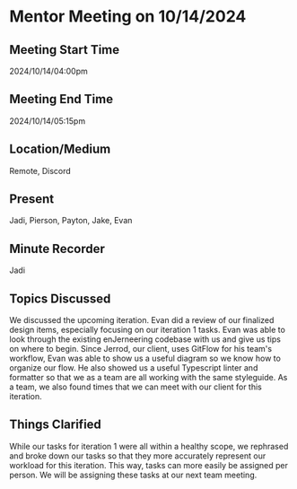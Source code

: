 # Mentor Meeting on 10/14/2024

## Meeting Start Time

2024/10/14/04:00pm

## Meeting End Time

2024/10/14/05:15pm

## Location/Medium

Remote, Discord

## Present

Jadi, Pierson, Payton, Jake, Evan

## Minute Recorder

Jadi

## Topics Discussed

We discussed the upcoming iteration. Evan did a review of our finalized design items, especially focusing on our iteration 1 tasks. Evan was able to look through the existing enJerneering codebase with us and give us tips on where to begin. Since Jerrod, our client, uses GitFlow for his team's workflow, Evan was able to show us a useful diagram so we know how to organize our flow. He also showed us a useful Typescript linter and formatter so that we as a team are all working with the same styleguide. As a team, we also found times that we can meet with our client for this iteration.

## Things Clarified

While our tasks for iteration 1 were all within a healthy scope, we rephrased and broke down our tasks so that they more accurately represent our workload for this iteration. This way, tasks can more easily be assigned per person. We will be assigning these tasks at our next team meeting.
